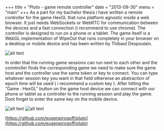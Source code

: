 +++
title = "Pluto - game remote controller"
date = "2013-09-30"
menu = "main"
+++
As a part for my bachelor thesis i have written a remote controller for the game HexGL that runs platform agnostic inside a web browser. It just needs WebSockets or WebRTC for communication between the devices and a fast connection (i recommend to use chrome). The controller is designed to run on a phone or a tablet. The game itself is a WebGL implementation of WipeOut that runs completely in your browser on a desktop or mobile device and has been written by Thibaut Despoulain.

![alt text](/images/pluto_thumb_1.png")

In order that the running game sessions can run next to each other and the conntroller finds the corresponding game we need to make sure the game host and the controller use the same token or key to connect. You can type whatever session key you want in that field otherwise an abstraction of epoch time will be used ( i recommend a custom key ). After hitting the “Game : HexGL” button on the game host device we can connect with our phone or tablet as a controller to the running session and play the game. Dont forget to enter the same key on the mobile device.

![alt text](/images/pluto_thumb_2.png")
![alt text](/images/pluto_thumb_3.png")

[https://github.com/eugenpirogoff/pluto](https://github.com/eugenpirogoff/pluto)

